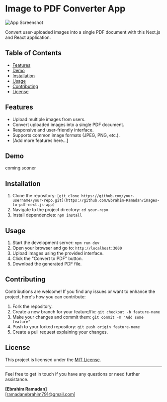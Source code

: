 # Image to PDF Converter App

![App Screenshot](screenshot.png)

Convert user-uploaded images into a single PDF document with this Next.js and React application.

## Table of Contents

- [Features](#features)
- [Demo](#demo)
- [Installation](#installation)
- [Usage](#usage)
- [Contributing](#contributing)
- [License](#license)

## Features

- Upload multiple images from users.
- Convert uploaded images into a single PDF document.
- Responsive and user-friendly interface.
- Supports common image formats (JPEG, PNG, etc.).
- [Add more features here...]

## Demo

coming sooner

## Installation

1. Clone the repository: `[git clone https://github.com/your-username/your-repo.git](https://github.com/Ebrahim-Ramadan/images-to-pdf-next.js-app)`
2. Navigate to the project directory: `cd your-repo`
3. Install dependencies: `npm install`

## Usage

1. Start the development server: `npm run dev`
2. Open your browser and go to: `http://localhost:3000`
3. Upload images using the provided interface.
4. Click the "Convert to PDF" button.
5. Download the generated PDF file.

## Contributing

Contributions are welcome! If you find any issues or want to enhance the project, here's how you can contribute:

1. Fork the repository.
2. Create a new branch for your feature/fix: `git checkout -b feature-name`
3. Make your changes and commit them: `git commit -m "Add some feature"`
4. Push to your forked repository: `git push origin feature-name`
5. Create a pull request explaining your changes.

## License

This project is licensed under the [MIT License](LICENSE).

---

Feel free to get in touch if you have any questions or need further assistance.

**[Ebrahim Ramadan]**  
[ramadanebrahim791@gmail.com]
